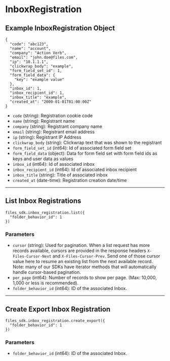 # InboxRegistration

## Example InboxRegistration Object

```
{
  "code": "abc123",
  "name": "account",
  "company": "Action Verb",
  "email": "john.doe@files.com",
  "ip": "10.1.1.1",
  "clickwrap_body": "example",
  "form_field_set_id": 1,
  "form_field_data": {
    "key": "example value"
  },
  "inbox_id": 1,
  "inbox_recipient_id": 1,
  "inbox_title": "example",
  "created_at": "2000-01-01T01:00:00Z"
}
```

* `code` (string): Registration cookie code
* `name` (string): Registrant name
* `company` (string): Registrant company name
* `email` (string): Registrant email address
* `ip` (string): Registrant IP Address
* `clickwrap_body` (string): Clickwrap text that was shown to the registrant
* `form_field_set_id` (int64): Id of associated form field set
* `form_field_data` (object): Data for form field set with form field ids as keys and user data as values
* `inbox_id` (int64): Id of associated inbox
* `inbox_recipient_id` (int64): Id of associated inbox recipient
* `inbox_title` (string): Title of associated inbox
* `created_at` (date-time): Registration creation date/time


---

## List Inbox Registrations

```
files_sdk.inbox_registration.list({
  "folder_behavior_id": 1
})
```

### Parameters

* `cursor` (string): Used for pagination.  When a list request has more records available, cursors are provided in the response headers `X-Files-Cursor-Next` and `X-Files-Cursor-Prev`.  Send one of those cursor value here to resume an existing list from the next available record.  Note: many of our SDKs have iterator methods that will automatically handle cursor-based pagination.
* `per_page` (int64): Number of records to show per page.  (Max: 10,000, 1,000 or less is recommended).
* `folder_behavior_id` (int64): ID of the associated Inbox.


---

## Create Export Inbox Registration

```
files_sdk.inbox_registration.create_export({
  "folder_behavior_id": 1
})
```

### Parameters

* `folder_behavior_id` (int64): ID of the associated Inbox.
